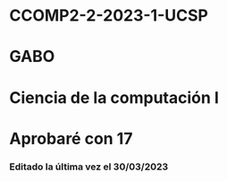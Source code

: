 # CCOMP2-2-2023-1-UCSP
# GABO
# Ciencia de la computación I
# Aprobaré con 17


### Editado la última vez el 30/03/2023
